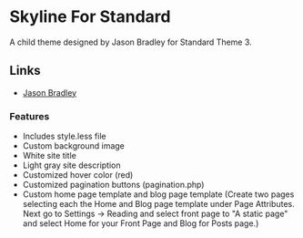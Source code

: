 # Skyline For Standard

A child theme designed by Jason Bradley for Standard Theme 3.

## Links

* [Jason Bradley](http://everchangingmedia.com/)

### Features

* Includes style.less file
* Custom background image
* White site title
* Light gray site description
* Customized hover color (red)
* Customized pagination buttons (pagination.php)
* Custom home page template and blog page template (Create two pages selecting each the Home and Blog page template under Page Attributes. Next go to Settings -> Reading and select front page to "A static page" and select Home for your Front Page and Blog for Posts page.)

